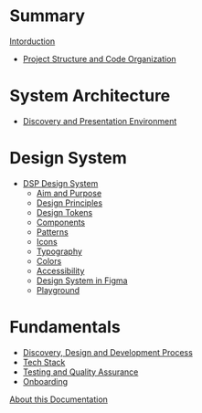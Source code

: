 # Summary

[Intorduction](./introduction.md)

- [Project Structure and Code Organization](./repo_structure.md)

# System Architecture

- [Discovery and Presentation Environment](./dpe/overview.md)

# Design System

- [DSP Design System](./design_system/overview.md)
  - [Aim and Purpose]()
  - [Design Principles]()
  - [Design Tokens]()
  - [Components]()
  - [Patterns]()
  - [Icons]()
  - [Typography]()
  - [Colors]()
  - [Accessibility]()
  - [Design System in Figma]()
  - [Playground]()

# Fundamentals

- [Discovery, Design and Development Process]()
- [Tech Stack]()
- [Testing and Quality Assurance]()
- [Onboarding](./onboarding.md)

[About this Documentation](./docs.md)
